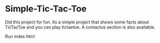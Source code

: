 # Simple-Tic-Tac-Toe
Did this project for fun. Its a simple project that shows some facts about TicTacToe and you can play tictaetoe. A contactus section is also available.

Run index.html

